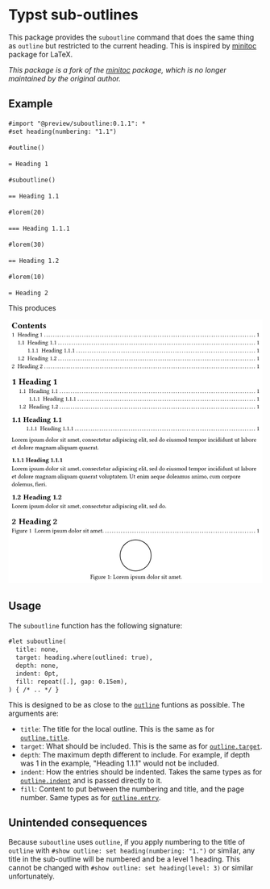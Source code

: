 # Typst sub-outlines

This package provides the `suboutline` command that does the same thing as `outline` but
restricted to the current heading. This is inspired by
[minitoc](https://ctan.org/pkg/minitoc?lang=en) package for LaTeX.

*This package is a fork of the
[minitoc](https://gitlab.com/human_person/typst-local-outline) package, which is no
longer maintained by the original author.*

## Example

```typst
#import "@preview/suboutline:0.1.1": *
#set heading(numbering: "1.1")

#outline()

= Heading 1

#suboutline()

== Heading 1.1

#lorem(20)

=== Heading 1.1.1

#lorem(30)

== Heading 1.2

#lorem(10)

= Heading 2

```

This produces

![](https://github.com/sdiebolt/suboutline/blob/main/example/example.png?raw=true)

## Usage

The `suboutline` function has the following signature:

```typst
#let suboutline(
  title: none,
  target: heading.where(outlined: true),
  depth: none,
  indent: 0pt,
  fill: repeat([.], gap: 0.15em),
) { /* .. */ }
```

This is designed to be as close to the
[`outline`](https://typst.app/docs/reference/model/outline/) funtions as possible. The
arguments are:

- ``title``: The title for the local outline. This is the same as for
  [`outline.title`](https://typst.app/docs/reference/model/outline/#parameters-title).
- ``target``: What should be included. This is the same as for
  [`outline.target`](https://typst.app/docs/reference/model/outline/#parameters-target).
- ``depth``: The maximum depth different to include. For example, if depth was 1 in the
  example, "Heading 1.1.1" would not be included.
- ``indent``: How the entries should be indented. Takes the same types as for
  [`outline.indent`](https://typst.app/docs/reference/model/outline/#parameters-indent)
  and is passed directly to it.
- ``fill``: Content to put between the numbering and title, and the page number. Same
  types as for
  [`outline.entry`](https://typst.app/docs/reference/model/outline/#definitions-entry-fill).

## Unintended consequences

Because `suboutline` uses `outline`, if you apply numbering to the title of `outline`
with `#show outline: set heading(numbering: "1.")` or similar, any title in the
sub-outline will be numbered and be a level 1 heading. This cannot be changed with
`#show outline: set heading(level: 3)` or similar unfortunately.

